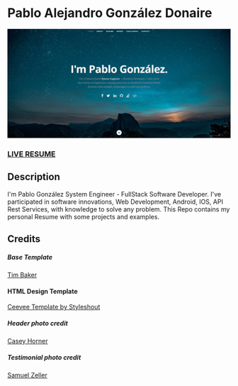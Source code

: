 # Pablo Alejandro González Donaire    
![ReactJS Resume Website Template](https://raw.githubusercontent.com/pdonaire1/pdonaire1/master/public/images/portfolio/demo.png "ReactJS Resume Website pdonaire1")
### <a href="http://pdonaire1.github.io/">LIVE RESUME</a> 

## Description
I'm Pablo González System Engineer - FullStack Software Developer. I've participated in software innovations, Web Development, Android, IOS, API Rest Services, with knowledge to solve any problem. This Repo contains my personal Resume with some projects and examples.

## Credits
##### Base Template
<a href="https://react-resume-template.herokuapp.com/">Tim Baker</a>

#### HTML Design Template
<a href="https://www.styleshout.com/free-templates/ceevee/">Ceevee Template by Styleshout</a>

##### Header photo credit
<a href="https://unsplash.com/@mischievous_penguins?utm_medium=referral&amp;utm_campaign=photographer-credit&amp;utm_content=creditBadge">Casey Horner</a>

##### Testimonial photo credit
<a href="https://unsplash.com/@samuelzeller?utm_medium=referral&amp;utm_campaign=photographer-credit&amp;utm_content=creditBadge">Samuel Zeller</a>
